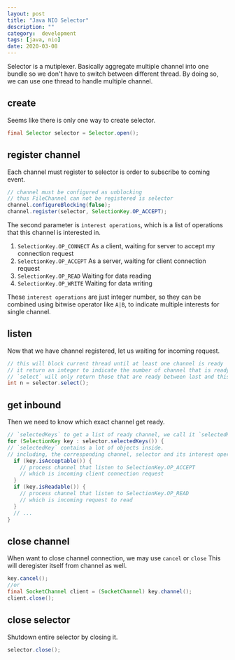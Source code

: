 ```yaml
---
layout: post
title: "Java NIO Selector"
description: ""
category:  development
tags: [java, nio]
date: 2020-03-08
---
```



Selector is a mutiplexer.
Basically aggregate multiple channel into one bundle so we don't have to switch between different thread. By doing so, we can use one thread to handle multiple channel.

## create

Seems like there is only one way to create selector.
```java
final Selector selector = Selector.open();
```

## register channel

Each channel must register to selector is order to subscribe to coming event.

```java
// channel must be configured as unblocking
// thus FileChannel can not be registered is selector
channel.configureBlocking(false);
channel.register(selector, SelectionKey.OP_ACCEPT);
```

The second parameter is `interest operations`, which is a list of operations that this channel is interested in.

1. `SelectionKey.OP_CONNECT`
As a client, waiting for server to accept my connection request
2. `SelectionKey.OP_ACCEPT`
As a server, waiting for client connection request
3. `SelectionKey.OP_READ`
Waiting for data reading
4. `SelectionKey.OP_WRITE`
Waiting for data writing

These `interest operations` are just integer number, so they can be combined using bitwise operator like `A|B`, to indicate multiple interests for single channel.

## listen

Now that we have channel registered, let us waiting for incoming request.

```java
// this will block current thread until at least one channel is ready
// it return an integer to indicate the number of channel that is ready
// `select` will only return those that are ready between last and this `select` call
int n = selector.select();
```

## get inbound

Then we need to know which exact channel get ready.

```java
// `selectedKeys` to get a list of ready channel, we call it `selectedKey`
for (SelectionKey key : selector.selectedKeys()) {
// `selectedKey` contains a lot of objects inside.
// including, the corresponding channel, selector and its interest operations
  if (key.isAcceptable()) {
    // process channel that listen to SelectionKey.OP_ACCEPT
    // which is incoming client connection request
  }
  if (key.isReadable()) {
    // process channel that listen to SelectionKey.OP_READ
    // which is incoming request to read
  }
  // ...
}
```

## close channel

When want to close channel connection, we may use `cancel` or `close`
This will deregister itself from channel as well.

```java
key.cancel();
//or
final SocketChannel client = (SocketChannel) key.channel();
client.close();
```


## close selector

Shutdown entire selector by closing it.

```java
selector.close();
```
